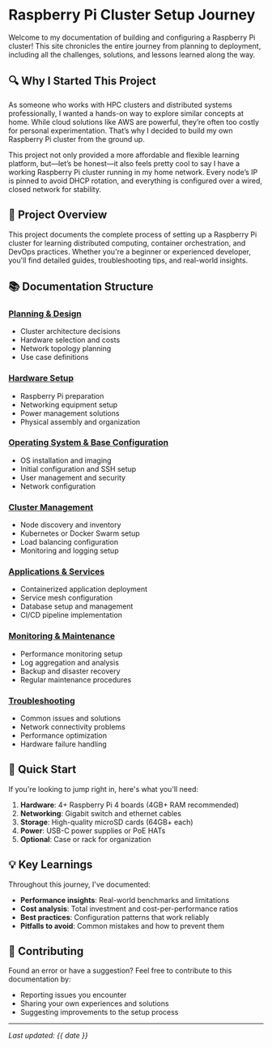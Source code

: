 # Raspberry Pi Cluster Setup Journey

Welcome to my documentation of building and configuring a Raspberry Pi cluster! This site chronicles the entire journey from planning to deployment, including all the challenges, solutions, and lessons learned along the way.

## 🔍 Why I Started This Project

As someone who works with HPC clusters and distributed systems professionally, I wanted a hands-on way to explore similar concepts at home. While cloud solutions like AWS are powerful, they’re often too costly for personal experimentation. That’s why I decided to build my own Raspberry Pi cluster from the ground up.

This project not only provided a more affordable and flexible learning platform, but—let’s be honest—it also feels pretty cool to say I have a working Raspberry Pi cluster running in my home network. Every node’s IP is pinned to avoid DHCP rotation, and everything is configured over a wired, closed network for stability.

## 🎯 Project Overview

This project documents the complete process of setting up a Raspberry Pi cluster for learning distributed computing, container orchestration, and DevOps practices. Whether you're a beginner or experienced developer, you'll find detailed guides, troubleshooting tips, and real-world insights.

## 📚 Documentation Structure

### [Planning & Design](planning.md)
- Cluster architecture decisions
- Hardware selection and costs
- Network topology planning
- Use case definitions

### [Hardware Setup](hardware.md)
- Raspberry Pi preparation
- Networking equipment setup
- Power management solutions
- Physical assembly and organization

### [Operating System & Base Configuration](os-setup.md)
- OS installation and imaging
- Initial configuration and SSH setup
- User management and security
- Network configuration

### [Cluster Management](cluster-management.md)
- Node discovery and inventory
- Kubernetes or Docker Swarm setup
- Load balancing configuration
- Monitoring and logging setup

### [Applications & Services](applications.md)
- Containerized application deployment
- Service mesh configuration
- Database setup and management
- CI/CD pipeline implementation

### [Monitoring & Maintenance](monitoring.md)
- Performance monitoring setup
- Log aggregation and analysis
- Backup and disaster recovery
- Regular maintenance procedures

### [Troubleshooting](troubleshooting.md)
- Common issues and solutions
- Network connectivity problems
- Performance optimization
- Hardware failure handling

## 🚀 Quick Start

If you're looking to jump right in, here's what you'll need:

1. **Hardware**: 4+ Raspberry Pi 4 boards (4GB+ RAM recommended)
2. **Networking**: Gigabit switch and ethernet cables
3. **Storage**: High-quality microSD cards (64GB+ each)
4. **Power**: USB-C power supplies or PoE HATs
5. **Optional**: Case or rack for organization

## 💡 Key Learnings

Throughout this journey, I've documented:

- **Performance insights**: Real-world benchmarks and limitations
- **Cost analysis**: Total investment and cost-per-performance ratios
- **Best practices**: Configuration patterns that work reliably
- **Pitfalls to avoid**: Common mistakes and how to prevent them

## 🤝 Contributing

Found an error or have a suggestion? Feel free to contribute to this documentation by:

- Reporting issues you encounter
- Sharing your own experiences and solutions
- Suggesting improvements to the setup process

---

*Last updated: {{ date }}*
